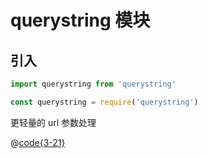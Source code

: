 # querystring 模块

## 引入

<CodeGroup>
<CodeGroupItem title='ESM'>

```js
import querystring from 'querystring'
```

</CodeGroupItem>

<CodeGroupItem title='CJS'>

```js
const querystring = require('querystring')
```

</CodeGroupItem>
</CodeGroup>

更轻量的 url 参数处理

@[code{3-21}](@/querystring/index.js)

